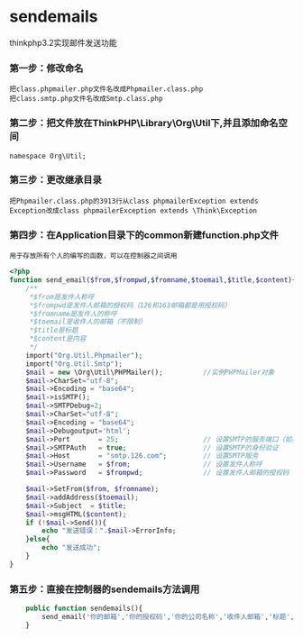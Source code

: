 # sendemails
thinkphp3.2实现邮件发送功能
### 第一步：修改命名
    把class.phpmailer.php文件名改成Phpmailer.class.php
    把class.smtp.php文件名改成Smtp.class.php
### 第二步：把文件放在ThinkPHP\Library\Org\Util下,并且添加命名空间
    namespace Org\Util;
### 第三步：更改继承目录
    把Phpmailer.class.php的3913行从class phpmailerException extends Exception改成class phpmailerException extends \Think\Exception
### 第四步：在Application目录下的common新建function.php文件
    用于存放所有个人的编写的函数，可以在控制器之间调用
```php
<?php
function send_email($from,$frompwd,$fromname,$toemail,$title,$content){
    /**
     *$from是发件人称呼
     *$frompwd是发件人邮箱的授权码（126和163邮箱都是用授权码）
     *$fromname是发件人的称呼
     *$toemail是收件人的邮箱（不限制）
     *$title是标题
     *$content是内容
     */
    import("Org.Util.Phpmailer");
    import("Org.Util.Smtp");
    $mail = new \Org\Util\PHPMailer();          //实例PHPMailer对象
    $mail->CharSet="utf-8";
    $mail->Encoding = "base64";
    $mail->isSMTP();
    $mail->SMTPDebug=2;
    $mail->CharSet="utf-8";
    $mail->Encoding = "base64";
    $mail->Debugoutput='html';
    $mail->Port       = 25;                     // 设置SMTP的服务端口（如果发件人邮箱是qq，则端口为465）
    $mail->SMTPAuth   = true;                   // 设置SMTP的身份验证
    $mail->Host       = "smtp.126.com";         // 设置SMTP服务
    $mail->Username   = $from;                  // 设置发件人称呼
    $mail->Password   = $frompwd;               // 设置发件人邮箱的授权码

    $mail->SetFrom($from, $fromname);
    $mail->addAddress($toemail);
    $mail->Subject  = $title;
    $mail->msgHTML($content);
    if (!$mail->Send()){
        echo "发送错误：".$mail->ErrorInfo;
    }else{
        echo "发送成功";
    }
}
```
### 第五步：直接在控制器的sendemails方法调用
```php
    public function sendemails(){
        send_email('你的邮箱','你的授权码','你的公司名称','收件人邮箱','标题','内容');
    }
```

